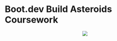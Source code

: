 # Boot.dev Build Asteroids Coursework

<p align="center">
  <img src="https://api.boot.dev/v1/users/public/0aeb8da4-616a-4f2b-8628-da85f52302a5/thumbnail" >
</p>
